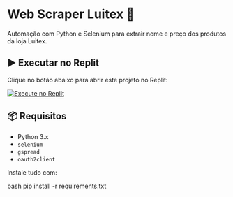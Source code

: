 # Web Scraper Luitex 🛒

Automação com Python e Selenium para extrair nome e preço dos produtos da loja Luitex.

## ▶️ Executar no Replit

Clique no botão abaixo para abrir este projeto no Replit:

[![Execute no Replit](https://replit.com/badge/github/Deco-cmd/web-scraper)](https://replit.com/new/github/Deco-cmd/web-scraper)



## 📦 Requisitos

- Python 3.x
- `selenium`
- `gspread`
- `oauth2client`

Instale tudo com:

bash
pip install -r requirements.txt
